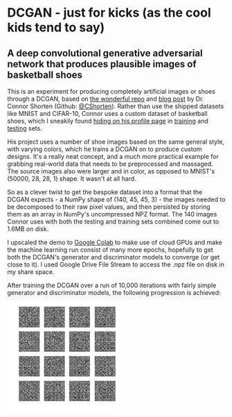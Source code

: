 # DCGAN - just for kicks (as the cool kids tend to say)
## A deep convolutional generative adversarial network that produces plausible images of basketball shoes

This is an experiment for producing completely artificial images or shoes through a DCGAN, based on [the wonderful repo](https://github.com/CShorten/BballShoesDCGANs/blob/master/Kicks_DCGAN.ipynb) and [blog post](https://medium.com/@connorshorten300/generating-basketball-shoes-with-dcgans-6cd72d521c01) by Dr. Connor Shorten (Github: [@CShorten](https://github.com/CShorten)). Rather than use the shipped datasets like MNIST and CIFAR-10, Connor uses a custom dataset of basketball shoes, which I sneakily found [hiding on his profile page](https://github.com/CShorten/NIKE_vs_ADIDAS) in [training](https://github.com/CShorten/NIKE_vs_ADIDAS/tree/master/TRAIN) and [testing](https://github.com/CShorten/NIKE_vs_ADIDAS/tree/master/TEST) sets. 

His project uses a number of shoe images based on the same general style, with varying colors, which he trains a DCGAN on to produce custom designs. It's a really neat concept, and a much more practical example for grabbing real-world data that needs to be preprocessed and massaged. The source images also were larger and in color, as opposed to MNIST's (50000, 28, 28, 1) shape. It wasn't at all hard.

So as a clever twist to get the bespoke dataset into a format that the DCGAN expects - a NumPy shape of (140, 45, 45, 3) - the images needed to be decomposed to their raw pixel values, and then persisted by storing them as an array in NumPy's uncompressed NPZ format. The 140 images Connor uses with both the testing and training sets combined come out to 1.6MB on disk.

I upscaled the demo to [Google Colab](https://colab.research.google.com/drive/12tPO5nwTgAtQHCWugo72CuZJOa1rLneD) to make use of cloud GPUs and make the machine learning run consist of many more epochs, hopefully to get both the DCGAN's generator and discriminator models to converge (or get close to it). I used Google Drive File Stream to access the .npz file on disk in my share space. 

After training the DCGAN over a run of 10,000 iterations with fairly simple generator and discriminator models, the following progression is achieved:

![alt text](https://github.com/jasonsalas/dcgan_for_kicks/blob/master/output_images/animated.gif "After training for 10,000 epochs")
